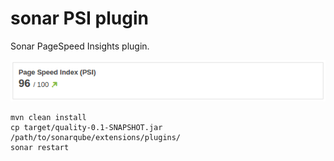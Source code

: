 # sonar PSI plugin

Sonar PageSpeed Insights plugin.

![PSI Plugin](screenshot.png)

```
mvn clean install
cp target/quality-0.1-SNAPSHOT.jar /path/to/sonarqube/extensions/plugins/
sonar restart
```